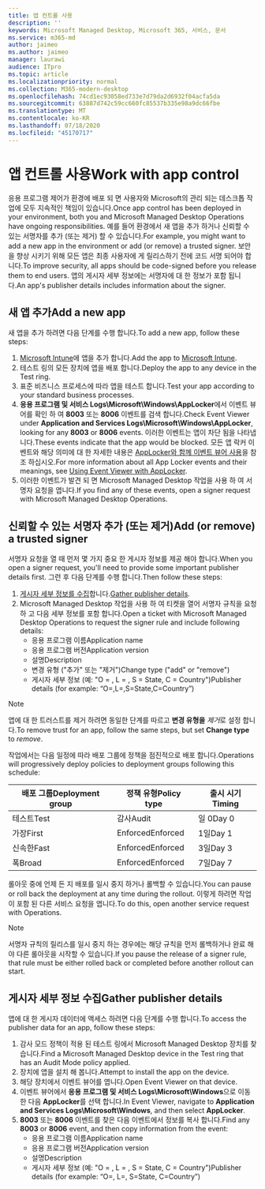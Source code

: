 ```yaml
---
title: 앱 컨트롤 사용
description: ''
keywords: Microsoft Managed Desktop, Microsoft 365, 서비스, 문서
ms.service: m365-md
author: jaimeo
ms.author: jaimeo
manager: laurawi
audience: ITpro
ms.topic: article
ms.localizationpriority: normal
ms.collection: M365-modern-desktop
ms.openlocfilehash: 74cd1ec93058ed733e7d79da2d6932f04acfa5da
ms.sourcegitcommit: 63887d742c59cc660fc85537b335e98a9dc66fbe
ms.translationtype: MT
ms.contentlocale: ko-KR
ms.lasthandoff: 07/18/2020
ms.locfileid: "45170717"
---
```

# <a name="work-with-app-control"></a><span data-ttu-id="dc441-103">앱 컨트롤 사용</span><span class="sxs-lookup"><span data-stu-id="dc441-103">Work with app control</span></span>

<span data-ttu-id="dc441-104">응용 프로그램 제어가 환경에 배포 되 면 사용자와 Microsoft의 관리 되는 데스크톱 작업에 모두 지속적인 책임이 있습니다.</span><span class="sxs-lookup"><span data-stu-id="dc441-104">Once app control has been deployed in your environment, both you and Microsoft Managed Desktop Operations have ongoing responsibilities.</span></span> <span data-ttu-id="dc441-105">예를 들어 환경에서 새 앱을 추가 하거나 신뢰할 수 있는 서명자를 추가 (또는 제거) 할 수 있습니다.</span><span class="sxs-lookup"><span data-stu-id="dc441-105">For example, you might want to add a new app in the environment or add (or remove) a trusted signer.</span></span> <span data-ttu-id="dc441-106">보안을 향상 시키기 위해 모든 앱은 최종 사용자에 게 릴리스하기 전에 코드 서명 되어야 합니다.</span><span class="sxs-lookup"><span data-stu-id="dc441-106">To improve security, all apps should be code-signed before you release them to end users.</span></span> <span data-ttu-id="dc441-107">앱의 게시자 세부 정보에는 서명자에 대 한 정보가 포함 됩니다.</span><span class="sxs-lookup"><span data-stu-id="dc441-107">An app's publisher details includes information about the signer.</span></span>


## <a name="add-a-new-app"></a><span data-ttu-id="dc441-108">새 앱 추가</span><span class="sxs-lookup"><span data-stu-id="dc441-108">Add a new app</span></span>

<span data-ttu-id="dc441-109">새 앱을 추가 하려면 다음 단계를 수행 합니다.</span><span class="sxs-lookup"><span data-stu-id="dc441-109">To add a new app, follow these steps:</span></span>

1. <span data-ttu-id="dc441-110">[Microsoft Intune](https://docs.microsoft.com/mem/intune/apps/apps-win32-app-management)에 앱을 추가 합니다.</span><span class="sxs-lookup"><span data-stu-id="dc441-110">Add the app to [Microsoft Intune](https://docs.microsoft.com/mem/intune/apps/apps-win32-app-management).</span></span>
2. <span data-ttu-id="dc441-111">테스트 링의 모든 장치에 앱을 배포 합니다.</span><span class="sxs-lookup"><span data-stu-id="dc441-111">Deploy the app to any device in the Test ring.</span></span> 
3. <span data-ttu-id="dc441-112">표준 비즈니스 프로세스에 따라 앱을 테스트 합니다.</span><span class="sxs-lookup"><span data-stu-id="dc441-112">Test your app according to your standard business processes.</span></span> 
4. <span data-ttu-id="dc441-113">**응용 프로그램 및 서비스 Logs\Microsoft\Windows\AppLocker**에서 이벤트 뷰어를 확인 하 여 **8003** 또는 **8006** 이벤트를 검색 합니다.</span><span class="sxs-lookup"><span data-stu-id="dc441-113">Check Event Viewer under **Application and Services Logs\Microsoft\Windows\AppLocker**, looking for any **8003** or **8006** events.</span></span> <span data-ttu-id="dc441-114">이러한 이벤트는 앱이 차단 됨을 나타냅니다.</span><span class="sxs-lookup"><span data-stu-id="dc441-114">These events indicate that the app would be blocked.</span></span> <span data-ttu-id="dc441-115">모든 앱 락커 이벤트와 해당 의미에 대 한 자세한 내용은 [AppLocker와 함께 이벤트 뷰어 사용](https://docs.microsoft.com/windows/security/threat-protection/windows-defender-application-control/applocker/using-event-viewer-with-applocker)을 참조 하십시오.</span><span class="sxs-lookup"><span data-stu-id="dc441-115">For more information about all App Locker events and their meanings, see [Using Event Viewer with AppLocker](https://docs.microsoft.com/windows/security/threat-protection/windows-defender-application-control/applocker/using-event-viewer-with-applocker).</span></span>
5. <span data-ttu-id="dc441-116">이러한 이벤트가 발견 되 면 Microsoft Managed Desktop 작업을 사용 하 여 서명자 요청을 엽니다.</span><span class="sxs-lookup"><span data-stu-id="dc441-116">If you find any of these events, open a signer request with Microsoft Managed Desktop Operations.</span></span>

## <a name="add-or-remove-a-trusted-signer"></a><span data-ttu-id="dc441-117">신뢰할 수 있는 서명자 추가 (또는 제거)</span><span class="sxs-lookup"><span data-stu-id="dc441-117">Add (or remove) a trusted signer</span></span>

<span data-ttu-id="dc441-118">서명자 요청을 열 때 먼저 몇 가지 중요 한 게시자 정보를 제공 해야 합니다.</span><span class="sxs-lookup"><span data-stu-id="dc441-118">When you open a signer request, you'll need to provide some important publisher details first.</span></span> <span data-ttu-id="dc441-119">그런 후 다음 단계를 수행 합니다.</span><span class="sxs-lookup"><span data-stu-id="dc441-119">Then follow these steps:</span></span>

1. <span data-ttu-id="dc441-120">[게시자 세부 정보를 수집](#gather-publisher-details)합니다.</span><span class="sxs-lookup"><span data-stu-id="dc441-120">[Gather publisher details](#gather-publisher-details).</span></span>
2. <span data-ttu-id="dc441-121">Microsoft Managed Desktop 작업을 사용 하 여 티켓을 열어 서명자 규칙을 요청 하 고 다음 세부 정보를 포함 합니다.</span><span class="sxs-lookup"><span data-stu-id="dc441-121">Open a ticket with Microsoft Managed Desktop Operations to request the signer rule and include following details:</span></span>  
    - <span data-ttu-id="dc441-122">응용 프로그램 이름</span><span class="sxs-lookup"><span data-stu-id="dc441-122">Application name</span></span> 
    - <span data-ttu-id="dc441-123">응용 프로그램 버전</span><span class="sxs-lookup"><span data-stu-id="dc441-123">Application version</span></span> 
    - <span data-ttu-id="dc441-124">설명</span><span class="sxs-lookup"><span data-stu-id="dc441-124">Description</span></span> 
    - <span data-ttu-id="dc441-125">변경 유형 ("추가" 또는 "제거")</span><span class="sxs-lookup"><span data-stu-id="dc441-125">Change type ("add" or "remove")</span></span>  
    - <span data-ttu-id="dc441-126">게시자 세부 정보 (예: "O = <publisher name> , L = <location> , S = State, C = Country")</span><span class="sxs-lookup"><span data-stu-id="dc441-126">Publisher details (for example: “O=<publisher name>,L=<location>,S=State,C=Country”)</span></span> 

> [!NOTE]
> <span data-ttu-id="dc441-127">앱에 대 한 트러스트를 제거 하려면 동일한 단계를 따르고 **변경 유형을** *제거*로 설정 합니다.</span><span class="sxs-lookup"><span data-stu-id="dc441-127">To remove trust for an app, follow the same steps, but set **Change type** to *remove*.</span></span>

<span data-ttu-id="dc441-128">작업에서는 다음 일정에 따라 배포 그룹에 정책을 점진적으로 배포 합니다.</span><span class="sxs-lookup"><span data-stu-id="dc441-128">Operations will progressively deploy policies to deployment groups following this schedule:</span></span>


|<span data-ttu-id="dc441-129">배포 그룹</span><span class="sxs-lookup"><span data-stu-id="dc441-129">Deployment group</span></span>  |<span data-ttu-id="dc441-130">정책 유형</span><span class="sxs-lookup"><span data-stu-id="dc441-130">Policy type</span></span>  |<span data-ttu-id="dc441-131">출시 시기</span><span class="sxs-lookup"><span data-stu-id="dc441-131">Timing</span></span>  |
|---------|---------|---------|
|<span data-ttu-id="dc441-132">테스트</span><span class="sxs-lookup"><span data-stu-id="dc441-132">Test</span></span>     |  <span data-ttu-id="dc441-133">감사</span><span class="sxs-lookup"><span data-stu-id="dc441-133">Audit</span></span>       |  <span data-ttu-id="dc441-134">일 0</span><span class="sxs-lookup"><span data-stu-id="dc441-134">Day 0</span></span>       |
|<span data-ttu-id="dc441-135">가장</span><span class="sxs-lookup"><span data-stu-id="dc441-135">First</span></span>     | <span data-ttu-id="dc441-136">Enforced</span><span class="sxs-lookup"><span data-stu-id="dc441-136">Enforced</span></span>        | <span data-ttu-id="dc441-137">1일</span><span class="sxs-lookup"><span data-stu-id="dc441-137">Day 1</span></span>        |
|<span data-ttu-id="dc441-138">신속한</span><span class="sxs-lookup"><span data-stu-id="dc441-138">Fast</span></span>     | <span data-ttu-id="dc441-139">Enforced</span><span class="sxs-lookup"><span data-stu-id="dc441-139">Enforced</span></span>        |  <span data-ttu-id="dc441-140">3일</span><span class="sxs-lookup"><span data-stu-id="dc441-140">Day 3</span></span>       |
|<span data-ttu-id="dc441-141">폭</span><span class="sxs-lookup"><span data-stu-id="dc441-141">Broad</span></span>     | <span data-ttu-id="dc441-142">Enforced</span><span class="sxs-lookup"><span data-stu-id="dc441-142">Enforced</span></span>        |  <span data-ttu-id="dc441-143">7일</span><span class="sxs-lookup"><span data-stu-id="dc441-143">Day 7</span></span>       |


<span data-ttu-id="dc441-144">롤아웃 중에 언제 든 지 배포를 일시 중지 하거나 롤백할 수 있습니다.</span><span class="sxs-lookup"><span data-stu-id="dc441-144">You can pause or roll back the deployment at any time during the rollout.</span></span> <span data-ttu-id="dc441-145">이렇게 하려면 작업이 포함 된 다른 서비스 요청을 엽니다.</span><span class="sxs-lookup"><span data-stu-id="dc441-145">To do this, open another service request with Operations.</span></span>

> [!NOTE]
> <span data-ttu-id="dc441-146">서명자 규칙의 릴리스를 일시 중지 하는 경우에는 해당 규칙을 먼저 롤백하거나 완료 해야 다른 롤아웃을 시작할 수 있습니다.</span><span class="sxs-lookup"><span data-stu-id="dc441-146">If you pause the release of a signer rule, that rule must be either rolled back or completed before another rollout can start.</span></span>

## <a name="gather-publisher-details"></a><span data-ttu-id="dc441-147">게시자 세부 정보 수집</span><span class="sxs-lookup"><span data-stu-id="dc441-147">Gather publisher details</span></span>

<span data-ttu-id="dc441-148">앱에 대 한 게시자 데이터에 액세스 하려면 다음 단계를 수행 합니다.</span><span class="sxs-lookup"><span data-stu-id="dc441-148">To access the publisher data for an app, follow these steps:</span></span>

1. <span data-ttu-id="dc441-149">감사 모드 정책이 적용 된 테스트 링에서 Microsoft Managed Desktop 장치를 찾습니다.</span><span class="sxs-lookup"><span data-stu-id="dc441-149">Find a Microsoft Managed Desktop device in the Test ring that has an Audit Mode policy applied.</span></span> 
2. <span data-ttu-id="dc441-150">장치에 앱을 설치 해 봅니다.</span><span class="sxs-lookup"><span data-stu-id="dc441-150">Attempt to install the app on the device.</span></span>
3. <span data-ttu-id="dc441-151">해당 장치에서 이벤트 뷰어를 엽니다.</span><span class="sxs-lookup"><span data-stu-id="dc441-151">Open Event Viewer on that device.</span></span> 
4. <span data-ttu-id="dc441-152">이벤트 뷰어에서 **응용 프로그램 및 서비스 Logs\Microsoft\Windows**으로 이동한 다음 **AppLocker**를 선택 합니다.</span><span class="sxs-lookup"><span data-stu-id="dc441-152">In Event Viewer, navigate to **Application and Services Logs\Microsoft\Windows**, and then select **AppLocker**.</span></span> 
5. <span data-ttu-id="dc441-153">**8003** 또는 **8006** 이벤트를 찾은 다음 이벤트에서 정보를 복사 합니다.</span><span class="sxs-lookup"><span data-stu-id="dc441-153">Find any **8003** or **8006** event, and then copy information from the event:</span></span> 
    - <span data-ttu-id="dc441-154">응용 프로그램 이름</span><span class="sxs-lookup"><span data-stu-id="dc441-154">Application name</span></span> 
    - <span data-ttu-id="dc441-155">응용 프로그램 버전</span><span class="sxs-lookup"><span data-stu-id="dc441-155">Application version</span></span> 
    - <span data-ttu-id="dc441-156">설명</span><span class="sxs-lookup"><span data-stu-id="dc441-156">Description</span></span> 
    - <span data-ttu-id="dc441-157">게시자 세부 정보 (예: "O = <publisher name> , L = <location> , S = State, C = Country")</span><span class="sxs-lookup"><span data-stu-id="dc441-157">Publisher details (for example: “O=<publisher name>, L=<location>, S=State, C=Country”)</span></span> 